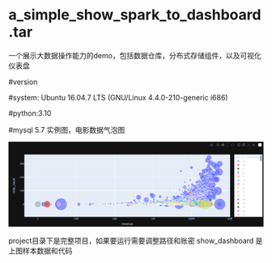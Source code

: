 # a_simple_show_spark_to_dashboard.tar
一个展示大数据操作能力的demo，包括数据仓库，分布式存储组件，以及可视化仪表盘

#version 

#system: Ubuntu 16.04.7 LTS (GNU/Linux 4.4.0-210-generic i686)

#python:3.10

#mysql 5.7 
实例图，电影数据气泡图

<img src="https://github.com/SilenceSengoku/a_simple_show_spark_to_dashboard.tar/blob/main/images/ads_for_bubble_chart.png">

project目录下是完整项目，如果要运行需要调整路径和账密
show_dashboard 是上图样本数据和代码
